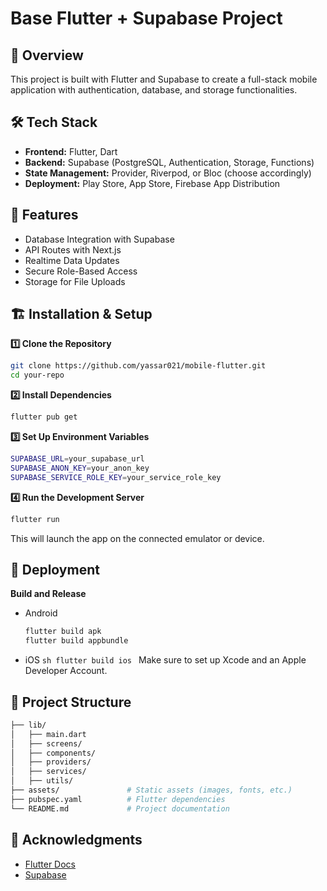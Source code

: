 # Base Flutter + Supabase Project

## 🚀 Overview

This project is built with Flutter and Supabase to create a full-stack mobile application with authentication, database, and storage functionalities.

## 🛠 Tech Stack

- **Frontend:** Flutter, Dart
- **Backend:** Supabase (PostgreSQL, Authentication, Storage, Functions)
- **State Management:** Provider, Riverpod, or Bloc (choose accordingly)
- **Deployment:** Play Store, App Store, Firebase App Distribution

## 📌 Features

<!-- - User Authentication (Sign up, Sign in, Sign out) -->

- Database Integration with Supabase
- API Routes with Next.js
- Realtime Data Updates
- Secure Role-Based Access
- Storage for File Uploads

## 🏗 Installation & Setup

**1️⃣ Clone the Repository**

```sh
git clone https://github.com/yassar021/mobile-flutter.git
cd your-repo
```

**2️⃣ Install Dependencies**

```sh
flutter pub get
```

**3️⃣ Set Up Environment Variables**

```sh
SUPABASE_URL=your_supabase_url
SUPABASE_ANON_KEY=your_anon_key
SUPABASE_SERVICE_ROLE_KEY=your_service_role_key
```

**4️⃣ Run the Development Server**

```sh
flutter run
```

This will launch the app on the connected emulator or device.

## 🚀 Deployment

**Build and Release**

- Android
  ```sh
  flutter build apk
  flutter build appbundle
  ```
- iOS
  `sh
  flutter build ios
  `
  Make sure to set up Xcode and an Apple Developer Account.

## 📂 Project Structure

```bash
├── lib/
│   ├── main.dart
│   ├── screens/
│   ├── components/
│   ├── providers/
│   ├── services/
│   ├── utils/
├── assets/               # Static assets (images, fonts, etc.)
├── pubspec.yaml          # Flutter dependencies
└── README.md             # Project documentation
```

## 🙌 Acknowledgments

- [Flutter Docs](https://docs.flutter.dev/)
- [Supabase](https://supabase.com/)
